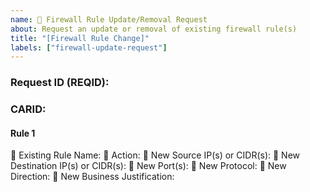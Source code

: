 ```yaml
---
name: 🔄 Firewall Rule Update/Removal Request
about: Request an update or removal of existing firewall rule(s)
title: "[Firewall Rule Change]"
labels: ["firewall-update-request"]
---
```


<!--
Instructions:

- To **update** a rule: Only fill in the fields you wish to update. Leave others blank.
- To **remove** a rule: Only "Existing Rule Name" and "Action" (set to `remove`) are required; leave other fields blank.
- To **update multiple rules**, copy/paste the block below and fill for each rule.

Example: update source IP
#### Rule 1
🔹 Existing Rule Name: AUTO-REQ123123-123123-TCP-443-1
🔹 Action: update
🔹 New Source IP(s) or CIDR(s): 192.168.1.1/32
🔹 New Destination IP(s) or CIDR(s): 
🔹 New Port(s): 
🔹 New Protocol: 
🔹 New Direction: 
🔹 New Business Justification: Updated source IP
-->

### Request ID (REQID):

### CARID:

#### Rule 1
🔹 Existing Rule Name: 
🔹 Action: 
🔹 New Source IP(s) or CIDR(s): 
🔹 New Destination IP(s) or CIDR(s): 
🔹 New Port(s): 
🔹 New Protocol: 
🔹 New Direction: 
🔹 New Business Justification: 
